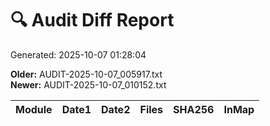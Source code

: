 # 🔍 Audit Diff Report
Generated: 2025-10-07 01:28:04

**Older:** AUDIT-2025-10-07_005917.txt  
**Newer:** AUDIT-2025-10-07_010152.txt

| Module | Date1 | Date2 | Files | SHA256 | InMap |
|---|---|---|---|---|---|
